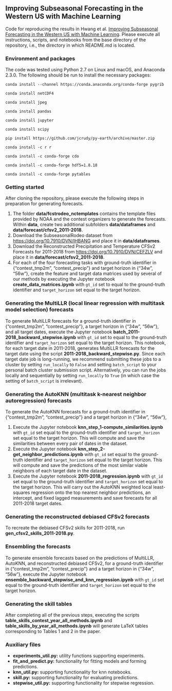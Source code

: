 ## Improving Subseasonal Forecasting in the Western US with Machine Learning

Code for reproducing the results in Hwang et al. [Improving Subseasonal Forecasting in the Western US with Machine Learning](https://arxiv.org/abs/1809.07394).  Please execute all instructions, scripts, and notebooks from the base directory of the repository, i.e., the directory in which README.md is located.

### Environment and packages

The code was tested using Python 2.7 on Linux and macOS, and Anaconda 2.3.0. The following should be run to install the necessary packages:

`conda install --channel https://conda.anaconda.org/conda-forge pygrib`

`conda install netCDF4`

`conda install jpeg`

`conda install pandas`

`conda install jupyter`

`conda install scipy`

`pip install https://github.com/jcrudy/py-earth/archive/master.zip`

`conda install -c r r`

`conda install -c conda-forge cdo`

`conda install -c conda-forge hdf5=1.8.18`

`conda install -c conda-forge pytables`

### Getting started

After cloning the repository, please execute the following steps in preparation for generating forecasts.

1. The folder **data/fcstrodeo_nctemplates** contains the template files provided by NOAA and the contest organizers to generate the forecasts. Within **data**, create two additional subfolders **data/dataframes** and **data/forecast/cfsv2_2011-2018**.
2. Download the SubseasonalRodeo dataset from https://doi.org/10.7910/DVN/IHBANG and place it in **data/dataframes**.
3. Download the Reconstructed Precipitation and Temperature CFSv2 Forecasts for 2011-2018 from https://doi.org/10.7910/DVN/CEFZLV and place it in **data/forecast/cfsv2_2011-2018**.
4. For each of the four forecasting tasks with ground-truth identifier in {“contest\_tmp2m”, “contest\_precip”} and target horizon in {“34w”, “56w”}, create the feature and target data matrices used by several of our methods by executing the Jupyter notebook **create\_data\_matrices.ipynb** with `gt_id` set to equal to the ground-truth identifier and `target_horizon` set equal to the target horizon.

### Generating the MultiLLR (local linear regression with multitask model selection) forecasts

To generate MultiLLR forecasts for a ground-truth identifier in {“contest\_tmp2m”, “contest\_precip”}, a target horizon in {“34w”, “56w”}, and all target dates, execute the Jupyter notebook **batch\_2011-2018\_backward\_stepwise.ipynb** with `gt_id` set to equal to the ground-truth identifier and `target_horizon` set equal to the target horizon. This notebook, for each target date in 2011-2018, generates MultiLLR forecasts for the target date using the script **2011-2018\_backward\_stepwise.py**. Since each target date job is long-running, we recommend submitting these jobs to a cluster by setting `run_locally` to `False` and setting `batch_script` to your personal batch cluster submission script. Alternatively, you can run the jobs locally and sequentially by setting `run_locally` to `True` (in which case the setting of `batch_script` is irrelevant).

### Generating the AutoKNN (multitask k-nearest neighbor autoregression) forecasts

To generate the AutoKNN forecasts for a ground-truth identifier in {“contest\_tmp2m”, “contest\_precip”} and a target horizon in {“34w”, “56w”}, 

1. Execute the Jupyter notebook **knn\_step\_1-compute_similarities.ipynb** with `gt_id` set equal to the ground-truth identifier and `target_horizon` set equal to the target horizon.  This will compute and save the similarities between every pair of dates in the dataset.
2. Execute the Jupyter notebook **knn\_step\_2-get_neighbor\_predictions.ipynb** with `gt_id` set equal to the ground-truth identifier and `target_horizon` set equal to the target horizon. This will compute and save the predictions of the most similar viable neighbors of each target date in the dataset. 
3. Execute the Jupyter notebook **2011-2018\_regression.ipynb** with `gt_id` set equal to the ground-truth identifier and `target_horizon` set equal to the target horizon. This will carry out the AutoKNN weighted local least-squares regression onto the top nearest neighbor predictions, an intercept, and fixed lagged measurements and save forecasts for all 2011-2018 target dates.

### Generating the reconstructed debiased CFSv2 forecasts

To recreate the debiased CFSv2 skills for 2011-2018, run **gen\_cfsv2\_skills\_2011-2018.py**.

### Ensembling the forecasts

To generate ensemble forecasts based on the predictions of MultiLLR, AutoKNN, and reconstructed debiased CFSv2, for a ground-truth identifier in {“contest\_tmp2m”, “contest\_precip”} and a target horizon in {“34w”, “56w”}, execute the Jupyter notebook **ensemble\_backward\_stepwise\_and\_knn\_regression.ipynb** with `gt_id` set equal to the ground-truth identifier and `target_horizon` set equal to the target horizon.

### Generating the skill tables

After completing all of the previous steps, executing the scripts **table\_skills\_contest\_year\_all\_methods.ipynb** and **table\_skills\_by\_year\_all\_methods.ipynb** will generate LaTeX tables corresponding to Tables 1 and 2 in the paper.

### Auxiliary files

- **experiments\_util.py:** utility functions supporting experiments.
- **fit\_and\_predict.py:** functionality for fitting models and forming predictions.
- **knn\_util.py:** supporting functionality for knn notebooks.
- **skill.py:** supporting functionality for evaluating predictions.
- **stepwise\_util.py:** supporting functionality for stepwise regression.

